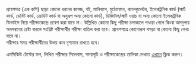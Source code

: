 প্রবেশপত্র (এক কপি) ছাড়া কোনো ধরনের কাগজ, বই, মানিব্যাগ, মুঠোফোন, ক্যালকুলেটর, ইলেকট্রনিক কার্ড (স্মার্ট কার্ড, ডেবিট কার্ড, ক্রেডিট কার্ড বা অনুরূপ অন্য কোনো কার্ড), ডিজিটাল/স্মার্ট ওয়াচ বা অন্য কোনো ইলেকট্রনিক ডিভাইস নিয়ে পরীক্ষাকেন্দ্রে প্রবেশ করা যাবে না। উল্লিখিত কোনো কিছু পরীক্ষা চলাকালে পাওয়া গেলে কিংবা অসদুপায় অবলম্বনের চেষ্টা করলে সংশ্লিষ্ট পরীক্ষার্থীর পরীক্ষা বাতিল করা হবে। প্রবেশপত্রে কোনোরূপ খসড়া বা কোনো কিছু লেখা যাবে না।  
পরীক্ষার সময় পরীক্ষার্থীদের উভয় কান দৃশ্যমান রাখতে হবে।

এমসিকিউ টেস্টের ফল, লিখিত পরীক্ষার সিলেবাস, সময়সূচি ও পরীক্ষাকেন্দ্রের তালিকা দেখতে <a href="https://erecruitment.bb.org.bd/career/20240625_bscs_85.pdf" target="_blank" rel="nofollow">এখানে</a> ক্লিক করুন।
